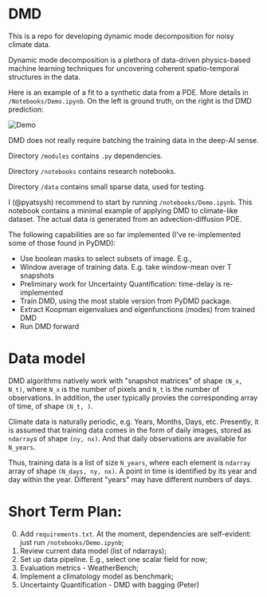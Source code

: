 # DMD
This is a repo for developing dynamic mode decomposition for noisy climate data. 

Dynamic mode decomposition is a plethora of data-driven physics-based machine learning techniques for uncovering coherent spatio-temporal structures in the data. 

Here is an example of a fit to a synthetic data from a PDE. More details in `/Notebooks/Demo.ipynb`. On the left is ground truth, on the right is thd DMD prediction:

![Demo](https://github.com/ClimeTrend/DMD/assets/20075514/4caeea7d-8c33-4651-a994-af57484af050)



DMD does not really require batching the training data in the deep-AI sense. 

Directory `/modules` contains `.py` dependencies. 

Directory `/notebooks` contains research notebooks. 

Directory `/data` contains small sparse data, used for testing. 

I (@pyatsysh) recommend to start by running `/notebooks/Demo.ipynb`. This notebook contains a minimal example of applying DMD to climate-like dataset. The actual data is generated from an advection-diffusion PDE.

The following capabilities are so far implemented (I've re-implemented some of those found in PyDMD):

* Use boolean masks to select subsets of image. E.g., 
* Window average of training data. E.g. take window-mean over T snapshots
* Preliminary work for Uncertainty Quantification: time-delay is re-implemented
* Train DMD, using the most stable version from PyDMD package. 
* Extract Koopman eigenvalues and eigenfunctions (modes) from trained DMD
* Run DMD forward


# Data model
DMD algorithms natively work with "snapshot matrices" of shape `(N_x, N_t)`, where `N_x` is the number of pixels and `N_t` is the number of observations. In addition, the user typically provies the corresponding array of time, of shape `(N_t, )`. 

Climate data is naturally periodic, e.g. Years, Months, Days, etc. Presently, it is assumed that training data comes in the form of daily images, stored as `ndarray`s of shape `(ny, nx)`. And that daily observations are available for `N_years`. 

Thus, training data is a list of size `N_years`, where each element is `ndarray` array of shape `(N_days, ny, nx)`. A point in time is identified by its year and day within the year. Different "years" may have different numbers of days. 


# Short Term Plan:
0. Add `requirements.txt`. At the moment, dependencies are self-evident: just run `/notebooks/Demo.ipynb`;
1. Review current data model (list of ndarrays);
2. Set up data pipeline. E.g., select one scalar field for now;
2. Evaluation metrics - WeatherBench;
3. Implement a climatology model as benchmark;
4. Uncertainty Quantification - DMD with bagging (Peter)
